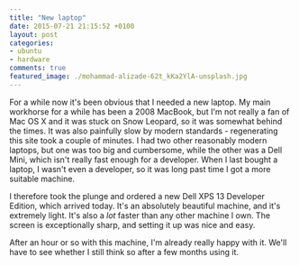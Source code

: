 ```yaml
---
title: "New laptop"
date: 2015-07-21 21:15:52 +0100
layout: post
categories:
- ubuntu
- hardware
comments: true
featured_image: ./mohammad-alizade-62t_kKa2YlA-unsplash.jpg
---
```


For a while now it's been obvious that I needed a new laptop. My main workhorse for a while has been a 2008 MacBook, but I'm not really a fan of Mac OS X and it was stuck on Snow Leopard, so it was somewhat behind the times. It was also painfully slow by modern standards - regenerating this site took a couple of minutes. I had two other reasonably modern laptops, but one was too big and cumbersome, while the other was a Dell Mini, which isn't really fast enough for a developer. When I last bought a laptop, I wasn't even a developer, so it was long past time I got a more suitable machine.

I therefore took the plunge and ordered a new Dell XPS 13 Developer Edition, which arrived today. It's an absolutely beautiful machine, and it's extremely light. It's also a *lot* faster than any other machine I own. The screen is exceptionally sharp, and setting it up was nice and easy.

After an hour or so with this machine, I'm already really happy with it. We'll have to see whether I still think so after a few months using it.
